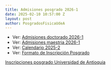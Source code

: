 ```yaml
---
title: Admisiones posgrado 2026-1
date: 2025-02-10 10:57:00 Z
layout: post
author: PosgradosFisicaUdeA
---
```


* Ver: [Admisiones doctorado 2026-1](https://drive.google.com/file/d/1GLse22SYF7xgsjVvczfxNGfXaY5DuKrZ/view?usp=drive_link)
* Ver: [Admisiones maestria 2026-1](https://drive.google.com/file/d/1RwXjMirS1sjXW4BtUe7ykgGQw19b1OHb/view?usp=sharing)
* Ver: [Calendario 2025-2](https://drive.google.com/file/d/1harqNpOWd4b8FOCGQbNXUkuys-B-5EjV/view?usp=sharing)
* Ver: [Formato de Inscripción Posgrado](https://drive.google.com/file/d/1gxX3-2bu2u31plfMjbQ5Duzun-Qnfv_z/view?usp=sharing)




<!-- more -->
[Inscripciones posgrado Universidad de Antioquia](http://bit.ly/posgrado2018-2)
